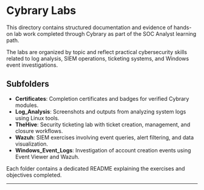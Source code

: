 # Cybrary Labs

This directory contains structured documentation and evidence of hands-on lab work completed through Cybrary as part of the SOC Analyst learning path.

The labs are organized by topic and reflect practical cybersecurity skills related to log analysis, SIEM operations, ticketing systems, and Windows event investigations.

## Subfolders

- **Certificates**: Completion certificates and badges for verified Cybrary modules.
- **Log_Analysis**: Screenshots and outputs from analyzing system logs using Linux tools.
- **TheHive**: Security ticketing lab with ticket creation, management, and closure workflows.
- **Wazuh**: SIEM exercises involving event queries, alert filtering, and data visualization.
- **Windows_Event_Logs**: Investigation of account creation events using Event Viewer and Wazuh.

Each folder contains a dedicated README explaining the exercises and objectives completed.

---
